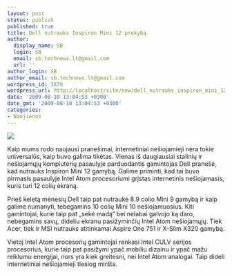 ```yaml
---
layout: post
status: publish
published: true
title: Dell nutrauks Inspiron Mini 12 prekybą
author:
  display_name: SB
  login: SB
  email: sb.technews.lt@gmail.com
  url: ''
author_login: SB
author_email: sb.technews.lt@gmail.com
wordpress_id: 3870
wordpress_url: http://localhost/site/new/dell_nutrauks_inspiron_mini_12_prekyba/
date: '2009-08-10 13:04:53 +0300'
date_gmt: '2009-08-10 13:04:53 +0300'
categories:
- Naujienos
---
```

<div class="imgright"><img src="http://tbn3.google.com/images?q=tbn:bOTbWgTivXYPKM:http://www.geeky-gadgets.com/wp-content/uploads/2008/10/dell_inspiron_mini_12.jpg"  /></div>
<p>Kaip mums rodo naujausi pranešimai, internetiniai nešiojamieji nėra tokie universalūs, kaip buvo galima tikėtas. Vienas iš daugiausiai stalinių ir nešiojamųjų kompiuterių pasaulyje parduodantis gamintojas Dell pranešė, kad nutrauks Inspiron Mini 12 gamybą. Galime priminti, kad tai buvo pirmasis pasaulyje Intel Atom procesoriumi grįstas internetinis nešiojamasis, kuris turi 12 colių ekraną.</p>
<p>Prieš keletą mėnesių Dell taip pat nutraukė 8.9 colio Mini 9 gamybą ir kaip galime numanyti, tebegamins 10 colių Mini 10 nešiojamuosius. Kiti gamintojai, kurie taip pat „sekė madą“ bei nelabai galvojo ką daro, nebegamins savų, dideliu ekranu pasižyminčių Intel Atom nešiojamųjų. Tiek Acer, tiek ir MSI nutrauks atitinkamai Aspire One 751 ir X-Slim X320 gamybą.</p>
<p>Vietoj Intel Atom procesorių gamintojai renkasi Intel CULV serijos procesorius, kurie taip pat pasižymi ypač mobiliu dizainu ir ypač mažu reiklumu energijai, nors yra kiek greitesni, nei Intel Atom analogai. Taip dideli internetiniai nešiojamieji tiesiog miršta.</p>
